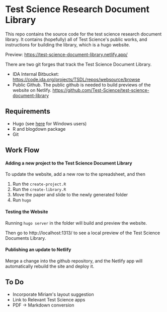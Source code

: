 # Test Science Research Document Library

This repo contains the source code for the test science research document library. It contains (hopefully) all of Test Science's public works, and instructions for building the library, which is a hugo website.

Preview: https://test-science-document-library.netlify.app/

There are two git forges that track the Test Science Document Library.
- IDA Internal Bitbucket: https://code.ida.org/projects/TSDL/repos/websource/browse
- Public Github. The public github is needed to build previews of the website on Netlify. https://github.com/Test-Science/test-science-document-library

## Requirements

- Hugo (see [here](https://gohugo.io/installation/windows/) for Windows users)
- R and blogdown package
- Git

## Work Flow

#### Adding a new project to the Test Science Document Library

To update the website, add a new row to the spreadsheet, and then

1. Run the `create-project.R`
1. Run the `create-library.R`
1. Move the paper and slide to the newly generated folder
1. Run `hugo`

#### Testing the Website

Running `hugo server` in the folder will build and preview the website.

Then go to http://localhost:1313/ to see a local preview of the Test Science Documents Library.

#### Publishing an update to Netlify

Merge a change into the github repository, and the Netlify app will automatically rebuild the site and deploy it.

## To Do

- Incorporate Miriam's layout suggestion
- Link to Relevant Test Science apps
- PDF -> Markdown conversion

